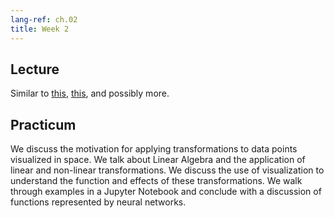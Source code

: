 ```yaml
---
lang-ref: ch.02
title: Week 2
---
```



## Lecture

Similar to [this](https://atcold.github.io/NYU-DLSP20/en/week11/11-1/), [this](https://atcold.github.io/NYU-DLSP20/en/week11/11-2/), and possibly more.


## Practicum

We discuss the motivation for applying transformations to data points visualized in space. We talk about Linear Algebra and the application of linear and non-linear transformations. We discuss the use of visualization to understand the function and effects of these transformations. We walk through examples in a Jupyter Notebook and conclude with a discussion of functions represented by neural networks.
